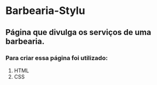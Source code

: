 <h1>Barbearia-Stylu</h1>
<h2>Página que divulga os serviços de uma barbearia.</h2>
<h3>Para criar essa página foi utilizado:</h3>
<ol>
  <li>HTML</li>
  <li>CSS</li>
</ol>
